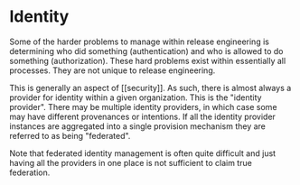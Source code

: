 Identity
===
Some of the harder problems to manage within release engineering is determining who did something (authentication) and who is allowed to do something (authorization).  These hard problems exist within essentially all processes.  They are not unique to release engineering.

This is generally an aspect of [[security]].  As such, there is almost always a provider for identity within a given organization.  This is the "identity provider".  There may be multiple identity providers, in which case some may have different provenances or intentions.  If all the identity provider instances are aggregated into a single provision mechanism they are referred to as being "federated".

Note that federated identity management is often quite difficult and just having all the providers in one place is not sufficient to claim true federation.
